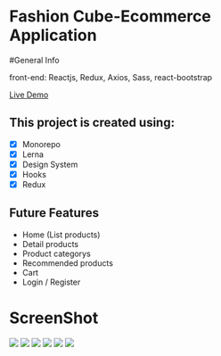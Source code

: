 # Fashion Cube-Ecommerce Application

#General Info

front-end: Reactjs, Redux, Axios, Sass, react-bootstrap

[Live Demo](https://quintuslabs.github.io/fashion-cube)

## This project is created using:

- [x] Monorepo
- [x] Lerna
- [x] Design System
- [x] Hooks
- [x] Redux

## Future Features

- Home (List products)
- Detail products
- Product categorys
- Recommended products
- Cart
- Login / Register

# ScreenShot

<img src="screen/screen1.png">
<img src="screen/screen2.png">
<img src="screen/screen3.png">
<img src="screen/screen4.png">
<img src="screen/screen5.png">
<img src="screen/screen6.png">

